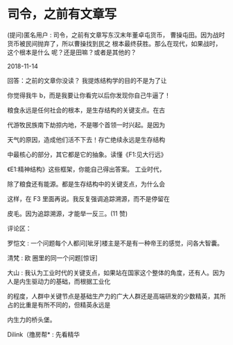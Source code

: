 # 司令，之前有文章写

(提问)匿名用户 : 司令，之前有文章写东汉末年董卓屯货币， 曹操屯田。因为战时货币被民间抛弃了，所以曹操找到民之 根本最终获胜。那么在现代，如果战时，这个根本是什么 呢？还是田嘛？或者是其他的？

2018-11-14

回答：之前的文章你没读？ 我提炼结构学的目的不是为了让

你觉得我牛 b，而是我要让你看完以后你发现你自己牛逼了！

粮食永远是任何社会的根本，是生存结构的关键支点。在古

代游牧民族南下劫掠内地，不是哪个首领一时兴起。是因为

天气的原因，造成他们活不下去！存亡绝续永远是生存结构

中最核心的部分，其它都是它的抽象。读懂《F1:见大行远》

《E1:精神结构》这些框架，你能自己得出答案。 工业时代，

除了粮食还有能源。都是生存结构中的关键支点，为什么会

这样，在 F3 里面再说。我反复强调追踪溯源，而不是停留在

皮毛。因为追踪溯源，才能举一反三。(11 赞)

评论区：

罗恺文 : 一个问题每个人都问[呲牙]楼主是不是有一种帝王的感觉，问各大智囊。

清梵 : 欧 圈里的同一个问题[惊讶]

大山 : 我认为工业时代的关键支点，如果站在国家这个整体的角度，还有人。因为人是内生驱动力的基础，而根据工业化

的程度，人群中关键节点是基础生产力的广大人群还是高端研发的少数精英，其所占的比重是有所不同的，但精英永远是

内生力的桥头堡。

Dilink（撸房帮* : 先看精华